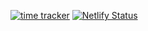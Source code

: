 [![time tracker](https://wakatime.com/badge/github/vaaski/cloudr.svg)](https://wakatime.com/badge/github/vaaski/cloudr)
[![Netlify Status](https://api.netlify.com/api/v1/badges/44fdac0b-7492-4d52-a505-c8deb5a05c73/deploy-status)](https://app.netlify.com/sites/cloudr-app/deploys)

<!-- # cloudr

## Project setup
```
npm install
```

### Compiles and hot-reloads for development
```
npm run serve
```

### Compiles and minifies for production
```
npm run build
```

### Lints and fixes files
```
npm run lint
```

### Customize configuration
See [Configuration Reference](https://cli.vuejs.org/config/). -->
